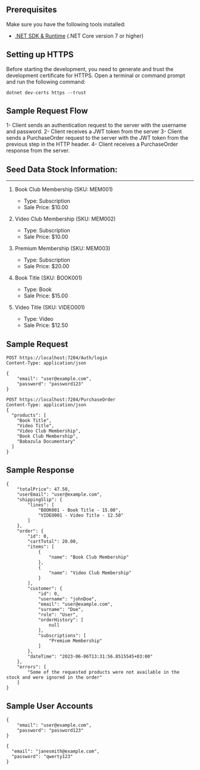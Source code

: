 ## Prerequisites

Make sure you have the following tools installed:

- [.NET SDK & Runtime](https://dotnet.microsoft.com/download) (.NET Core version 7 or higher)

## Setting up HTTPS

Before starting the development, you need to generate and trust the development certificate for HTTPS. Open a terminal or command prompt and run the following command:

```shell
dotnet dev-certs https --trust
```

## Sample Request Flow
1- Client sends an authentication request to the server with the username and password.
2- Client receives a JWT token from the server 
3- Client sends a PurchaseOrder request to the server with the JWT token from the previous step in the HTTP header.
4- Client receives a PurchaseOrder response from the server.

## Seed Data Stock Information:
-------------------------
1. Book Club Membership (SKU: MEM001)
   - Type: Subscription
   - Sale Price: $10.00

2. Video Club Membership (SKU: MEM002)
   - Type: Subscription
   - Sale Price: $10.00

3. Premium Membership (SKU: MEM003)
   - Type: Subscription
   - Sale Price: $20.00

4. Book Title (SKU: BOOK001)
   - Type: Book
   - Sale Price: $15.00

5. Video Title (SKU: VIDEO001)
   - Type: Video
   - Sale Price: $12.50


## Sample Request
```
POST https://localhost:7204/Auth/login
Content-Type: application/json

{
	"email": "user@example.com",
	"password": "password123"
}
```

```
POST https://localhost:7204/PurchaseOrder
Content-Type: application/json
{
  "products": [
    "Book Title",
    "Video Title",
    "Video Club Membership",
    "Book Club Membership",
    "Babazula Documentary"
  ]
}
```

## Sample Response
```
{
    "totalPrice": 47.50,
    "userEmail": "user@example.com",
    "shippingSlip": {
        "lines": [
            "BOOK001 - Book Title - 15.00",
            "VIDEO001 - Video Title - 12.50"
        ]
    },
    "order": {
        "id": 0,
        "cartTotal": 20.00,
        "items": [
            {
                "name": "Book Club Membership"
            },
            {
                "name": "Video Club Membership"
            }
        ],
        "customer": {
            "id": 0,
            "username": "johnDoe",
            "email": "user@example.com",
            "surname": "Doe",
            "role": "User",
            "orderHistory": [
                null
            ],
            "subscriptions": [
                "Premium Membership"
            ]
        },
        "dateTime": "2023-06-06T13:31:56.8515545+03:00"
    },
    "errors": [
        "Some of the requested products were not available in the stock and were ignored in the order"
    ]
}
```

## Sample User Accounts
```
{ 
	"email": "user@example.com",
    "password": "password123"
}
```
```
{
  "email": "janesmith@example.com",
  "password": "qwerty123"
}
```